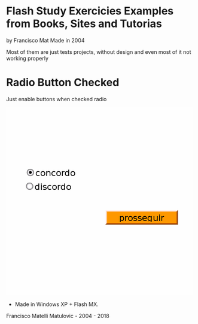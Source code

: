 # Flash Study Exercicies Examples from Books, Sites and Tutorias
by Francisco Mat
Made in 2004

Most of them are just tests projects, without design and even most of it not working properly

# Radio Button Checked
Just enable buttons when checked radio

![Radio Button Checked](2018-06-10-study-example.png)

* Made in Windows XP + Flash MX.

Francisco Matelli Matulovic - 2004 - 2018